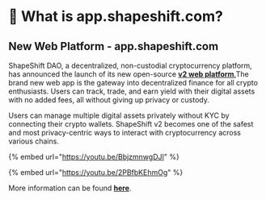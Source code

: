 # 🚀 What is app.shapeshift.com?

## **New Web Platform - app.shapeshift.com** ‍

ShapeShift DAO, a decentralized, non-custodial cryptocurrency platform, has announced the launch of its new open-source [**v2 web platform**.](https://app.shapeshift.com/connect-wallet?returnUrl=/dashboard)The brand new web app is the gateway into decentralized finance for all crypto enthusiasts. Users can track, trade, and earn yield with their digital assets with no added fees, all without giving up privacy or custody.

Users can manage multiple digital assets privately without KYC by connecting their crypto wallets. ShapeShift v2 becomes one of the safest and most privacy-centric ways to interact with cryptocurrency across various chains.

{% embed url="https://youtu.be/BbjzmnwgDJI" %}

{% embed url="https://youtu.be/2PBfbKEhmOg" %}

More information can be found [**here**](https://shapeshift.com/library/explore-the-defi-universe-with-the-new-open-source-v2-platform).
